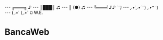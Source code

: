 --- ╔═══╗ ♪
--- ║███║ ♫
--- ║ (●) ♫ 
--- ╚═══╝♪♪ *´¨)
--- ¸.•´¸.•*´¨) ¸.•*¨)
--- (¸.•´ (¸.•` ¤ W.E.
# BancaWeb
